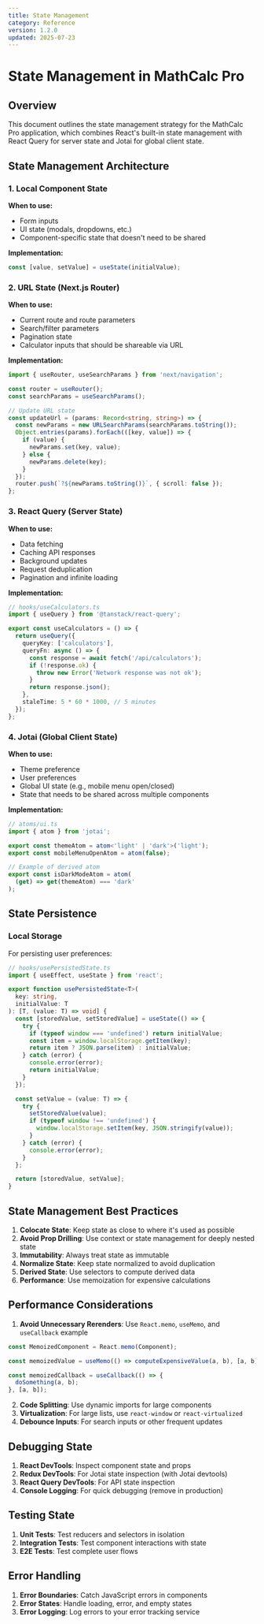 ```yaml
---
title: State Management
category: Reference
version: 1.2.0
updated: 2025-07-23
---
```


# State Management in MathCalc Pro

## Overview
This document outlines the state management strategy for the MathCalc Pro application, which combines React's built-in state management with React Query for server state and Jotai for global client state.

## State Management Architecture

### 1. Local Component State
**When to use:**
- Form inputs
- UI state (modals, dropdowns, etc.)
- Component-specific state that doesn't need to be shared

**Implementation:**
```typescript
const [value, setValue] = useState(initialValue);
```

### 2. URL State (Next.js Router)
**When to use:**
- Current route and route parameters
- Search/filter parameters
- Pagination state
- Calculator inputs that should be shareable via URL

**Implementation:**
```typescript
import { useRouter, useSearchParams } from 'next/navigation';

const router = useRouter();
const searchParams = useSearchParams();

// Update URL state
const updateUrl = (params: Record<string, string>) => {
  const newParams = new URLSearchParams(searchParams.toString());
  Object.entries(params).forEach(([key, value]) => {
    if (value) {
      newParams.set(key, value);
    } else {
      newParams.delete(key);
    }
  });
  router.push(`?${newParams.toString()}`, { scroll: false });
};
```

### 3. React Query (Server State)
**When to use:**
- Data fetching
- Caching API responses
- Background updates
- Request deduplication
- Pagination and infinite loading

**Implementation:**
```typescript
// hooks/useCalculators.ts
import { useQuery } from '@tanstack/react-query';

export const useCalculators = () => {
  return useQuery({
    queryKey: ['calculators'],
    queryFn: async () => {
      const response = await fetch('/api/calculators');
      if (!response.ok) {
        throw new Error('Network response was not ok');
      }
      return response.json();
    },
    staleTime: 5 * 60 * 1000, // 5 minutes
  });
};
```

### 4. Jotai (Global Client State)
**When to use:**
- Theme preference
- User preferences
- Global UI state (e.g., mobile menu open/closed)
- State that needs to be shared across multiple components

**Implementation:**
```typescript
// atoms/ui.ts
import { atom } from 'jotai';

export const themeAtom = atom<'light' | 'dark'>('light');
export const mobileMenuOpenAtom = atom(false);

// Example of derived atom
export const isDarkModeAtom = atom(
  (get) => get(themeAtom) === 'dark'
);
```

## State Persistence

### Local Storage
For persisting user preferences:
```typescript
// hooks/usePersistedState.ts
import { useEffect, useState } from 'react';

export function usePersistedState<T>(
  key: string,
  initialValue: T
): [T, (value: T) => void] {
  const [storedValue, setStoredValue] = useState(() => {
    try {
      if (typeof window === 'undefined') return initialValue;
      const item = window.localStorage.getItem(key);
      return item ? JSON.parse(item) : initialValue;
    } catch (error) {
      console.error(error);
      return initialValue;
    }
  });

  const setValue = (value: T) => {
    try {
      setStoredValue(value);
      if (typeof window !== 'undefined') {
        window.localStorage.setItem(key, JSON.stringify(value));
      }
    } catch (error) {
      console.error(error);
    }
  };

  return [storedValue, setValue];
}
```

## State Management Best Practices

1. **Colocate State**: Keep state as close to where it's used as possible
2. **Avoid Prop Drilling**: Use context or state management for deeply nested state
3. **Immutability**: Always treat state as immutable
4. **Normalize State**: Keep state normalized to avoid duplication
5. **Derived State**: Use selectors to compute derived data
6. **Performance**: Use memoization for expensive calculations

## Performance Considerations

1. **Avoid Unnecessary Rerenders**: Use `React.memo`, `useMemo`, and `useCallback`
example
```typescript
const MemoizedComponent = React.memo(Component);

const memoizedValue = useMemo(() => computeExpensiveValue(a, b), [a, b]);

const memoizedCallback = useCallback(() => {
  doSomething(a, b);
}, [a, b]);
```

2. **Code Splitting**: Use dynamic imports for large components
3. **Virtualization**: For large lists, use `react-window` or `react-virtualized`
4. **Debounce Inputs**: For search inputs or other frequent updates

## Debugging State

1. **React DevTools**: Inspect component state and props
2. **Redux DevTools**: For Jotai state inspection (with Jotai devtools)
3. **React Query DevTools**: For API state inspection
4. **Console Logging**: For quick debugging (remove in production)

## Testing State

1. **Unit Tests**: Test reducers and selectors in isolation
2. **Integration Tests**: Test component interactions with state
3. **E2E Tests**: Test complete user flows

## Error Handling

1. **Error Boundaries**: Catch JavaScript errors in components
2. **Error States**: Handle loading, error, and empty states
3. **Error Logging**: Log errors to your error tracking service
